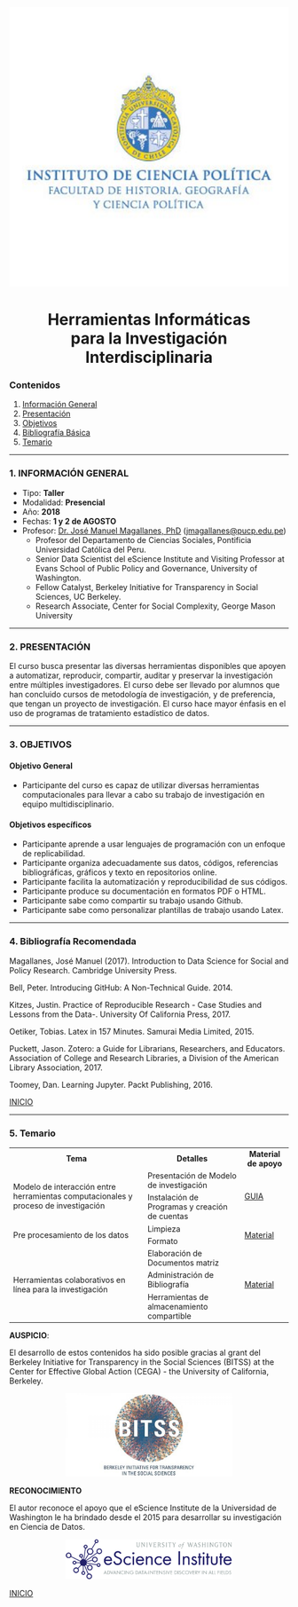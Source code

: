 <center>
<img src="https://github.com/Reproducibilidad/TallerChile/raw/master/logoICP.jpeg" style="width: 600px;"/>
</center>

# <center> Herramientas Informáticas <br>para la Investigación Interdisciplinaria</center>

<a id='beginning'></a>
### Contenidos
1. [Información General](#part1) 
2. [Presentación](#part2) 
3. [Objetivos](#part3) 
4. [Bibliografía Básica](#part4)
5. [Temario](#part5)

____
<a id='part1'></a>
### 1. INFORMACIÓN GENERAL

* Tipo: **Taller**
* Modalidad: **Presencial**
* Año: **2018**
* Fechas: **1 y 2 de AGOSTO**
* Profesor:  <a href="http://www.pucp.edu.pe/profesor/jose-manuel-magallanes/" target="_blank">Dr. José Manuel Magallanes, PhD</a> ([jmagallanes@pucp.edu.pe](mailto:jmagallanes@pucp.edu.pe))<br>
	* 	Profesor del Departamento de Ciencias Sociales, Pontificia Universidad Católica del Peru.
	*  Senior Data Scientist del eScience Institute and Visiting Professor at Evans School of Public Policy and Governance, University of Washington.
	*  Fellow Catalyst, Berkeley Initiative for Transparency in Social Sciences, UC Berkeley.
	*  Research Associate, Center for Social Complexity, George Mason University

____
<a id='part2'></a>

### 2. PRESENTACIÓN

El curso busca presentar las diversas herramientas disponibles que apoyen a automatizar, reproducir, compartir, auditar y preservar la investigación entre múltiples investigadores. El curso debe ser llevado por alumnos que han concluido cursos de metodología de investigación, y de preferencia, que tengan un proyecto de investigación. El curso hace mayor énfasis en el uso de programas de tratamiento estadístico de datos.

____
<a id='part3'></a>

### 3. OBJETIVOS

#### Objetivo General
* Participante del curso es capaz de utilizar diversas herramientas computacionales para llevar a cabo su trabajo de investigación en equipo multidisciplinario.

#### Objetivos específicos
* Participante aprende a usar lenguajes de programación con un enfoque de replicabilidad.
* Participante organiza adecuadamente sus datos, códigos, referencias bibliográficas, gráficos y texto en repositorios online.
* Participante facilita la automatización y reproducibilidad de sus códigos.
* Participante produce su documentación en formatos PDF o HTML.
* Participante sabe como compartir su trabajo usando Github.
* Participante sabe como personalizar plantillas de trabajo usando Latex. 


____
<a id='part4'></a>


### 4. Bibliografía Recomendada

Magallanes, José Manuel (2017). Introduction to Data Science for Social and Policy Research. Cambridge University Press.

Bell, Peter. Introducing GitHub: A Non-Technical Guide. 2014.

Kitzes, Justin. Practice of Reproducible Research - Case Studies and Lessons from the Data-. University Of California Press, 2017.

Oetiker, Tobias. Latex in 157 Minutes. Samurai Media Limited, 2015.

Puckett, Jason. Zotero: a Guide for Librarians, Researchers, and Educators. Association of College and Research Libraries, a Division of the American Library Association, 2017.

Toomey, Dan. Learning Jupyter. Packt Publishing, 2016.


[INICIO](#beginning)
____
<a id='part5'></a>

### 5. Temario

<table>

<tr>
    <td><b><center>Tema</center></b></td>
    <td><b><center>Detalles</center></b></td>
    <td><b><center>Material de apoyo</center></b></td>
</tr>
<tr>
    <td rowspan="2">Modelo de interacción entre herramientas computacionales y proceso de investigación</td>
    <td>Presentación de Modelo de investigación
</td>




<td rowspan="2"> <a href="https://rawgit.com/Reproducibilidad/TallerChile/master/Sesion1_Modelo.html" target="_blank">GUIA</a> 
</td>

</tr>

<td>Instalación de Programas y creación de cuentas</td>




<tr>
    <td rowspan="2">Pre procesamiento de los datos</td>
    <td>
    Limpieza
    </td>
    <td rowspan="2">
    <a href="https://rawgit.com/Reproducibilidad/tallerPeru/master/Sesion2_PreProcesamiento.html" target="_blank">Material</a> 
    </td>
</tr>
</tr>
<td>
    Formato
    </td>
<tr>



<tr>
    <td rowspan="3">Herramientas colaborativos en línea para la investigación</td>
    <td>Elaboración de Documentos matriz</td>
<td rowspan="3">
<a href="https://rawgit.com/Reproducibilidad/tallerPeru/master/Sesion3_integracion.html" target="_blank">Material</a>
</td>
</tr>

<tr>
<td>Administración de Bibliografía</td>
</tr>

<tr>
<td>Herramientas de almacenamiento compartible</td>
</tr>





</table>




**AUSPICIO**: 

El desarrollo de estos contenidos ha sido posible gracias al grant del Berkeley Initiative for Transparency in the Social Sciences (BITSS) at the Center for Effective Global Action (CEGA) - the University of California, Berkeley.


<center>
<img src="https://github.com/MAGALLANESJoseManuel/BITSS_ToolsWorkshop/raw/master/LogoBitss.jpg" style="width: 300px;"/>
</center>

**RECONOCIMIENTO**

El autor reconoce el apoyo que el eScience Institute de la Universidad de Washington le ha brindado desde el 2015 para desarrollar su investigación en Ciencia de Datos.

<center>
<img src="https://github.com/MAGALLANESJoseManuel/BITSS_ToolsWorkshop/raw/master/LogoES.png" style="width: 300px;"/>
</center>

<!---

EL Dr. Magallanes agradece al Departamento de Ciencias Sociales de la Pontificia Universidad Católica del Perú, por las facilidades brindadas para llevar a cabo este trabajo.

<center>
<img src="https://github.com/MAGALLANESJoseManuel/BITSS_ToolsWorkshop/raw/master/LogoPUCP.jpg" style="width: 200px;"/>
</center>

--->



[INICIO](#beginning)